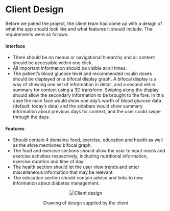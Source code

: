 # Client Design

Before we joined the project, the client team had come up with a design of what the app should look like and what features it should include.  The requirements were as follows:

#### Interface
* There should be no menus or navigational hierarchy and all content should be accessible within one click.
* All important information should be visible at all times.
* The patient’s blood glucose level and recommended insulin doses should be displayed on a bifocal display graph. A bifocal display         is a way of showing one set of information in detail, and a second set in summary for context using a 3D transform. Swiping along         the display should allow the secondary information to be brought to the fore. In this case the main face would show one day’s             worth of blood glucose data (default: today’s data) and the sidebars would show summary information about previous days for               context, and the user could swipe through the days.

#### Features
* Should contain 4 domains: food, exercise, education and health as well as the afore mentioned bifocal graph. 
* The food and exercise sections should allow the user to input meals and exercise activities respectively, including nutritional           information, exercise duration and time of day.
* The health section should let the user view trends and enter miscellaneous information that may be relevant.
* The education section should contain advice and links to new information about diabetes management.

<p align="center">
	<img src="https://raw.githubusercontent.com/danwells96/ARISES/master/DocFiles/img/client%20design.png" alt="Client design"/>
</p>
<p align="center">
	Drawing of design supplied by the client
</p>
